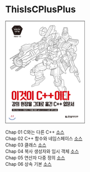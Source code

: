 # ThisIsCPlusPlus

<p>
  <kbd><img src="./cover.jpg" width="250px"></kbd>
</p>

<p>
  Chap 01 C와는 다른 C++ <a href="./src/chap-01">소스</a><br>
  Chap 02 C++ 함수와 네임스페이스 <a href="./src/chap-02">소스</a><br>
  Chap 03 클래스 <a href="./src/chap-03">소스</a><br>
  Chap 04 복사 생성자와 임시 객체 <a href="./src/chap-04">소스</a><br>
  Chap 05 연산자 다중 정의 <a href="./src/chap-05">소스</a><br>
  Chap 06 상속 기본 <a href="./src/chap-06">소스</a><br>
</p>
